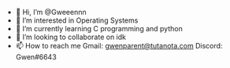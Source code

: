 - 👋 Hi, I’m @Gweeennn
- 👀 I’m interested in Operating Systems
- 🌱 I’m currently learning C programming and python
- 💞️ I’m looking to collaborate on idk
- 📫 How to reach me 
  Gmail: gwenparent@tutanota.com
  Discord: Gwen#6643

<!---
Gweeennn/Gweeennn is a ✨ special ✨ repository because its `README.md` (this file) appears on your GitHub profile.
You can click the Preview link to take a look at your changes.
--->
